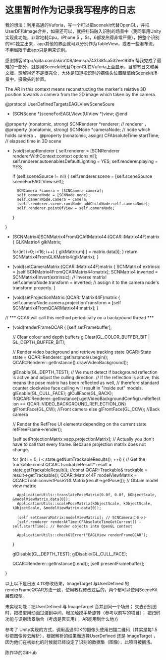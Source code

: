 # 这里暂时作为记录我写程序的日志

我的想法：利用高通的Vuforia，写一个可以把scenekit代替OpenGL，并把UserDF和Image合并，如果还可以，就把扫码融入识别的场景中（我同事用Unity实现此功能，非常地耗Cpu，iPhone 5 ，5s，6都发热得非常严重），把整个识别的VC独立出来，app其他的界面就可以分别作为TableView，或者一些瀑布流，不用局限于此app只是用来识别。

感谢博客http://qiita.com/akira108/items/a743138fca532ee193fe 帮我完成了最难的一部分，就是用Scenekit代替OpenGL在Vuforia上面显示，目前有日文和英文版。理解得还不是很完全，大体是知道把识别的摄像头位置赋值给Scenekit场景中，摄像头的位置。

The AR in this context means reconstructing the marker's relative 3D position towards a camera from the 2D image which taken by the camera. 

<!--在头文件设置协议，让他人实现此协议中的方法-->
@protocol UserDefinedTargetsEAGLViewSceneSoure <NSObject>
- (SCNScene *)sceneForEAGLView:(UIView *)view;
@end


<!--在EAGLView 里，添加属性，-->
@property (nonatomic, strong) SCNRenderer *renderer; // renderer  ， 
@property (nonatomic, strong) SCNNode *cameraNode; // node which holds camera ， 
@property (nonatomic, assign) CFAbsoluteTime startTime; // elapsed time in 3D scene

<!--设置类属性SCNRenderer-->
<!--以OpenGL ES 的 context为渲染对象 创建新的SCNRenderer对象-->
<!--设置自动灯光-->
<!--设置自动播放属性为True-->
<!--设置类属性SCNNode 为camera，新建SCNCamera赋值给类属性SCNNode，并把类属性SCNNode添加在renderer的的rootNode上-->
- (void)setupRenderer {
            self.renderer = [SCNRenderer rendererWithContext:context options:nil];
            self.renderer.autoenablesDefaultLighting = YES;
            self.renderer.playing = YES;

    if (self.sceneSource != nil) {
        self.renderer.scene = [self.sceneSource sceneForEAGLView:self];

        SCNCamera *camera = [SCNCamera camera];
        self.cameraNode = [SCNNode node];
        self.cameraNode.camera = camera;
        [self.renderer.scene.rootNode addChildNode:self.cameraNode];
        self.renderer.pointOfView = self.cameraNode;
    }

}
<!--此方法在initWithFrame 后调用，用EAGLView创建的对象调用-->

<!--要显示SCNScene的模型在Vuforia中，就要把vuforia摄像头的矩阵转化为SCenekit摄像头的矩阵-->
<!--// Converts Vuforia matrix to SceneKit matrix-->
- (SCNMatrix4)SCNMatrix4FromQCARMatrix44:(QCAR::Matrix44F)matrix {
    GLKMatrix4 glkMatrix;

    for(int i=0; i<16; i++) {
        glkMatrix.m[i] = matrix.data[i];
    }
    return SCNMatrix4FromGLKMatrix4(glkMatrix);
}
<!--Calculate inverse matrix and assign it to cameraNode-->
- (void)setCameraMatrix:(QCAR::Matrix44F)matrix {
    SCNMatrix4 extrinsic = [self SCNMatrix4FromQCARMatrix44:matrix];
    SCNMatrix4 inverted = SCNMatrix4Invert(extrinsic); // inverse matrix!
    self.cameraNode.transform = inverted; // assign it to the camera node's transform property.
}

<!--从内场景矩阵里建立透明的投影矩阵-->
- (void)setProjectionMatrix:(QCAR::Matrix44F)matrix {
    self.cameraNode.camera.projectionTransform = [self SCNMatrix4FromQCARMatrix44:matrix];
}

<!--替换QCAR中识别到时，显示物体的方法-->
// *** QCAR will call this method periodically on a background thread ***
- (void)renderFrameQCAR
{
    [self setFramebuffer];

    // Clear colour and depth buffers
    glClear(GL_COLOR_BUFFER_BIT | GL_DEPTH_BUFFER_BIT);

    // Render video background and retrieve tracking state
    QCAR::State state = QCAR::Renderer::getInstance().begin();
    QCAR::Renderer::getInstance().drawVideoBackground();

    glEnable(GL_DEPTH_TEST);
    // We must detect if background reflection is active and adjust the culling direction.
    // If the reflection is active, this means the pose matrix has been reflected as well,
    // therefore standard counter clockwise face culling will result in "inside out" models.
    glEnable(GL_CULL_FACE);
    glCullFace(GL_BACK);
    if(QCAR::Renderer::getInstance().getVideoBackgroundConfig().mReflection == QCAR::VIDEO_BACKGROUND_REFLECTION_ON)
        glFrontFace(GL_CW);  //Front camera
    else
        glFrontFace(GL_CCW);   //Back camera

    // Render the RefFree UI elements depending on the current state
    refFreeFrame->render();

    [self setProjectionMatrix:vapp.projectionMatrix]; // Actually you don't have to call that every frame. Because projection matrix does not change.


    for (int i = 0; i < state.getNumTrackableResults(); ++i) {
        // Get the trackable
        const QCAR::TrackableResult* result = state.getTrackableResult(i);
        //const QCAR::Trackable& trackable = result->getTrackable();
        QCAR::Matrix44F modelViewMatrix = QCAR::Tool::convertPose2GLMatrix(result->getPose()); // Obtain model view matrix

        ApplicationUtils::translatePoseMatrix(0.0f, 0.0f, kObjectScale, &modelViewMatrix.data[0]);
        ApplicationUtils::scalePoseMatrix(kObjectScale, kObjectScale, kObjectScale, &modelViewMatrix.data[0]);

        [self setCameraMatrix:modelViewMatrix]; // SCNCameraにセット
        [self.renderer renderAtTime:CFAbsoluteTimeGetCurrent() - self.startTime]; // Render objects into OpenGL context

        ApplicationUtils::checkGlError("EAGLView renderFrameQCAR");
    }

    glDisable(GL_DEPTH_TEST);
    glDisable(GL_CULL_FACE);

    QCAR::Renderer::getInstance().end();
    [self presentFramebuffer];

}

以上以下是日志
4.11:修改结果，ImageTarget 与UserDefined 的 renderFrameQCAR方法一致，使用教程修改过后的，两个都可以使用SceneKit展现模型。

未实现功能：把UserDefined 与 ImageTarget 合并到同一个场景；
                     失去识别图时，把模型用动画过渡到中间，增加触摸手势旋转（参考以前写的项目）；
                     把扫码功能与识别场景融合（考虑是否实用）；
                     AR能用到什么地方

参考了 Unity实现的方式，调用高通SDK的摄像头使用扫描二维码（其实是每1.5秒把图像传去解析），根据解析的结果而选择UserDefined 还是 ImageTarget ，因为他们在初始化的时候就已经设定了识别的数据集（图像），此项目被搁浅。

陈作华的GitHub
